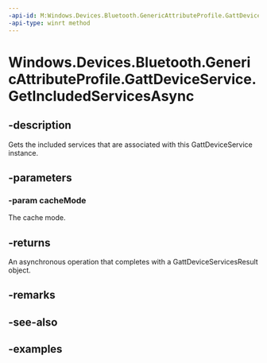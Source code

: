```yaml
---
-api-id: M:Windows.Devices.Bluetooth.GenericAttributeProfile.GattDeviceService.GetIncludedServicesAsync(Windows.Devices.Bluetooth.BluetoothCacheMode)
-api-type: winrt method
---
```


<!-- Method syntax.
public IAsyncOperation<GattDeviceServicesResult> GattDeviceService.GetIncludedServicesAsync(BluetoothCacheMode cacheMode)
-->

# Windows.Devices.Bluetooth.GenericAttributeProfile.GattDeviceService.GetIncludedServicesAsync

## -description
Gets the included services that are associated with this GattDeviceService instance.

## -parameters

### -param cacheMode
The cache mode.

## -returns
An asynchronous operation that completes with a GattDeviceServicesResult object.

## -remarks

## -see-also

## -examples

